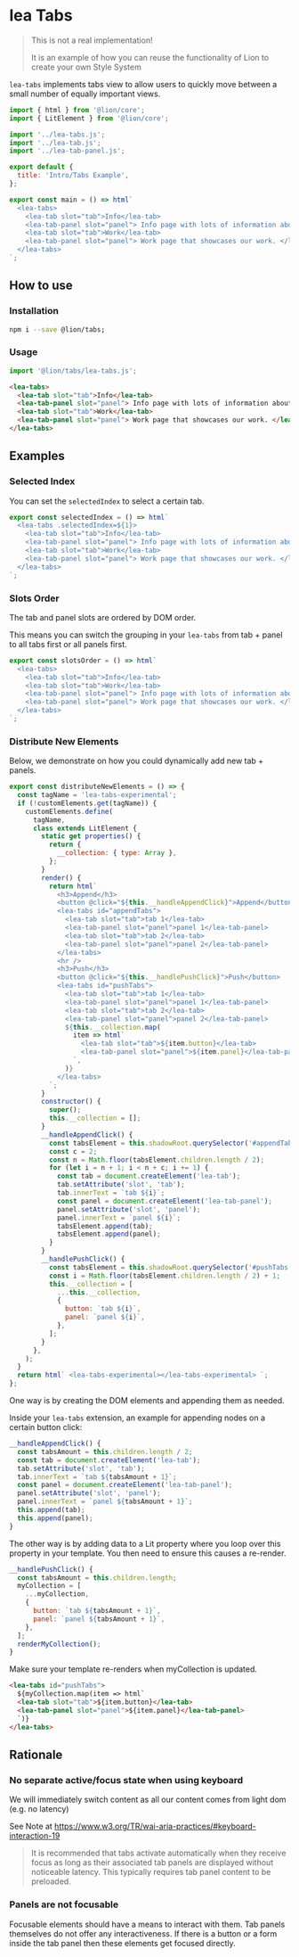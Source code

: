 # lea Tabs

> This is not a real implementation!
>
> It is an example of how you can reuse the functionality of Lion to create your own Style System

`lea-tabs` implements tabs view to allow users to quickly move between a small number of equally important views.

```js script
import { html } from '@lion/core';
import { LitElement } from '@lion/core';

import '../lea-tabs.js';
import '../lea-tab.js';
import '../lea-tab-panel.js';

export default {
  title: 'Intro/Tabs Example',
};
```

```js preview-story
export const main = () => html`
  <lea-tabs>
    <lea-tab slot="tab">Info</lea-tab>
    <lea-tab-panel slot="panel"> Info page with lots of information about us. </lea-tab-panel>
    <lea-tab slot="tab">Work</lea-tab>
    <lea-tab-panel slot="panel"> Work page that showcases our work. </lea-tab-panel>
  </lea-tabs>
`;
```

## How to use

### Installation

```bash
npm i --save @lion/tabs;
```

### Usage

```js
import '@lion/tabs/lea-tabs.js';
```

```html
<lea-tabs>
  <lea-tab slot="tab">Info</lea-tab>
  <lea-tab-panel slot="panel"> Info page with lots of information about us. </lea-tab-panel>
  <lea-tab slot="tab">Work</lea-tab>
  <lea-tab-panel slot="panel"> Work page that showcases our work. </lea-tab-panel>
</lea-tabs>
```

## Examples

### Selected Index

You can set the `selectedIndex` to select a certain tab.

```js preview-story
export const selectedIndex = () => html`
  <lea-tabs .selectedIndex=${1}>
    <lea-tab slot="tab">Info</lea-tab>
    <lea-tab-panel slot="panel"> Info page with lots of information about us. </lea-tab-panel>
    <lea-tab slot="tab">Work</lea-tab>
    <lea-tab-panel slot="panel"> Work page that showcases our work. </lea-tab-panel>
  </lea-tabs>
`;
```

### Slots Order

The tab and panel slots are ordered by DOM order.

This means you can switch the grouping in your `lea-tabs` from tab + panel to all tabs first or all panels first.

```js preview-story
export const slotsOrder = () => html`
  <lea-tabs>
    <lea-tab slot="tab">Info</lea-tab>
    <lea-tab slot="tab">Work</lea-tab>
    <lea-tab-panel slot="panel"> Info page with lots of information about us. </lea-tab-panel>
    <lea-tab-panel slot="panel"> Work page that showcases our work. </lea-tab-panel>
  </lea-tabs>
`;
```

### Distribute New Elements

Below, we demonstrate on how you could dynamically add new tab + panels.

```js preview-story
export const distributeNewElements = () => {
  const tagName = 'lea-tabs-experimental';
  if (!customElements.get(tagName)) {
    customElements.define(
      tagName,
      class extends LitElement {
        static get properties() {
          return {
            __collection: { type: Array },
          };
        }
        render() {
          return html`
            <h3>Append</h3>
            <button @click="${this.__handleAppendClick}">Append</button>
            <lea-tabs id="appendTabs">
              <lea-tab slot="tab">tab 1</lea-tab>
              <lea-tab-panel slot="panel">panel 1</lea-tab-panel>
              <lea-tab slot="tab">tab 2</lea-tab>
              <lea-tab-panel slot="panel">panel 2</lea-tab-panel>
            </lea-tabs>
            <hr />
            <h3>Push</h3>
            <button @click="${this.__handlePushClick}">Push</button>
            <lea-tabs id="pushTabs">
              <lea-tab slot="tab">tab 1</lea-tab>
              <lea-tab-panel slot="panel">panel 1</lea-tab-panel>
              <lea-tab slot="tab">tab 2</lea-tab>
              <lea-tab-panel slot="panel">panel 2</lea-tab-panel>
              ${this.__collection.map(
                item => html`
                  <lea-tab slot="tab">${item.button}</lea-tab>
                  <lea-tab-panel slot="panel">${item.panel}</lea-tab-panel>
                `,
              )}
            </lea-tabs>
          `;
        }
        constructor() {
          super();
          this.__collection = [];
        }
        __handleAppendClick() {
          const tabsElement = this.shadowRoot.querySelector('#appendTabs');
          const c = 2;
          const n = Math.floor(tabsElement.children.length / 2);
          for (let i = n + 1; i < n + c; i += 1) {
            const tab = document.createElement('lea-tab');
            tab.setAttribute('slot', 'tab');
            tab.innerText = `tab ${i}`;
            const panel = document.createElement('lea-tab-panel');
            panel.setAttribute('slot', 'panel');
            panel.innerText = `panel ${i}`;
            tabsElement.append(tab);
            tabsElement.append(panel);
          }
        }
        __handlePushClick() {
          const tabsElement = this.shadowRoot.querySelector('#pushTabs');
          const i = Math.floor(tabsElement.children.length / 2) + 1;
          this.__collection = [
            ...this.__collection,
            {
              button: `tab ${i}`,
              panel: `panel ${i}`,
            },
          ];
        }
      },
    );
  }
  return html` <lea-tabs-experimental></lea-tabs-experimental> `;
};
```

One way is by creating the DOM elements and appending them as needed.

Inside your `lea-tabs` extension, an example for appending nodes on a certain button click:

```js
__handleAppendClick() {
  const tabsAmount = this.children.length / 2;
  const tab = document.createElement('lea-tab');
  tab.setAttribute('slot', 'tab');
  tab.innerText = `tab ${tabsAmount + 1}`;
  const panel = document.createElement('lea-tab-panel');
  panel.setAttribute('slot', 'panel');
  panel.innerText = `panel ${tabsAmount + 1}`;
  this.append(tab);
  this.append(panel);
}
```

The other way is by adding data to a Lit property where you loop over this property in your template.
You then need to ensure this causes a re-render.

```js
__handlePushClick() {
  const tabsAmount = this.children.length;
  myCollection = [
    ...myCollection,
    {
      button: `tab ${tabsAmount + 1}`,
      panel: `panel ${tabsAmount + 1}`,
    },
  ];
  renderMyCollection();
}
```

Make sure your template re-renders when myCollection is updated.

```html
<lea-tabs id="pushTabs">
  ${myCollection.map(item => html`
  <lea-tab slot="tab">${item.button}</lea-tab>
  <lea-tab-panel slot="panel">${item.panel}</lea-tab-panel>
  `)}
</lea-tabs>
```

## Rationale

### No separate active/focus state when using keyboard

We will immediately switch content as all our content comes from light dom (e.g. no latency)

See Note at <https://www.w3.org/TR/wai-aria-practices/#keyboard-interaction-19>

> It is recommended that tabs activate automatically when they receive focus as long as their
> associated tab panels are displayed without noticeable latency. This typically requires tab
> panel content to be preloaded.

### Panels are not focusable

Focusable elements should have a means to interact with them. Tab panels themselves do not offer any interactiveness.
If there is a button or a form inside the tab panel then these elements get focused directly.

